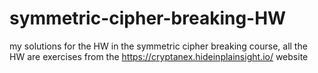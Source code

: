 # symmetric-cipher-breaking-HW
my solutions for the HW in the symmetric cipher breaking course, all the HW are exercises from the https://cryptanex.hideinplainsight.io/ website
